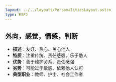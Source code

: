 ```yaml
---
layout: ../../layouts/PersonalitiesLayout.astro
type: ESFJ
---
```

## 外向，感觉，情感，判断
- **描述**：友好、热心、关心他人
- **特质**：注重传统、责任感强、乐于助人
- **优势**：善于维护关系、责任感强
- **劣势**：可能过于敏感、依赖他人认可
- **典型职业**：教师、护士、社会工作者